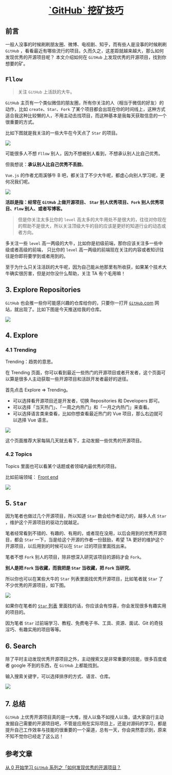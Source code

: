 <h1 align="center"><a href="#" target="_blank">`GitHub` 挖矿技巧</a></h1>

## 前言

一般人没事的时候刷刷朋友圈、微博、电视剧、知乎，而有些人是没事的时候刷刷 `GitHub` ，看看最近有哪些流行的项目。久而久之，这差距就越来越大，那么如何发现优秀的开源项目呢？
本文介绍如何在 `GitHub` 上发现优秀的开源项目，找到你想要的矿。

## `Fllow`

> 关注 `GitHub` 上活跃的大牛。

`GitHub` 主页有一个类似微信的朋友圈，所有你关注的人（相当于微信的好友）的动作，比如 `create`、``Star``、``Fork`` 了某个项目都会出现在你的时间线上，这种方式适合我这种比较懒的人，不用主动去找项目，而这种基本是我每天获取信息的一个很重要的方式。

比如下图就是我关注的一些大牛在今天点了 `Star` 的项目。

![](https://segmentfault.com/img/remote/1460000020362451?w=1240&h=1234)


可能很多人不想 `Fllow` 别人，因为不想被别人看到，不想承认别人比自己优秀。

但我想说：**承认别人比自己优秀不丢脸**。

`Vue.js` 的作者尤雨溪够牛 B 吧，都关注了不少大牛呢，都虚心向别人学习呢，更何况我们呢。

![](https://segmentfault.com/img/remote/1460000020362453?w=1240&h=552)

**活跃是指：经常在 `GitHub` 上做开源项目、 `Star` 别人优秀项目、`Fork` 别人优秀项目、`Flow` 别人、或者写博客。**

> 但是你关注太多比你的 `level` 高太多的大牛用处不是很大的，往往对你现在的帮助不是很大，所以关注顶级大牛的目的应该是更好的知道行业的动态或者方向。

多关注一些 `level` 高一两级的大牛，比如你是初级前端，那你应该关注多一些中级或者高级的前端， 只比你的 `level` 高一两级的前端现在关注的内容或者知识往往是你即将要学到或者用到的。

至于为什么只关注活跃的大牛呢，因为自己能从他那里有所收获，如果某个技术大牛确实很厉害，但是对你没什么帮助，关注 TA 有个毛用嘛！

## 3. Explore Repositories

`GitHub` 也会推一些你可能感兴趣的仓库给你的，只要你一打开 [`GitHub`.com](https://`GitHub`.com/) 网站，就出现了。比如下图是今天推送给我的仓库。

![](https://segmentfault.com/img/remote/1460000020362454?w=734&h=1006)

## 4. Explore

### 4.1 Trending

Trending：趋势的意思。

在 Trending 页面，你可以看到最近一些热门的开源项目或者开发者，这个页面可以算是很多人主动获取一些开源项目和活跃开发者最好的途径。

首先点击 Explore => Trending。

*   可以选择看开源项目还是开发者，切换 Repositories 和 Developers 即可。
*   可以选择「当天热门」、「一周之内热门」和「一月之内热门」来查看。
*   可以选择语言类来查看，比如你想查看最近热门的 Vue 项目，那么右边就可以选择 Vue 语言。

![](https://segmentfault.com/img/remote/1460000020362455?w=1240&h=1170)

这个页面推荐大家每隔几天就去看下，主动发掘一些优秀的开源项目。

### 4.2 Topics

Topics 里面也可以看某个话题或者领域内最优秀的项目。

比如前端领域： [Front end](https://`GitHub`.com/topics/frontend)

![](https://segmentfault.com/img/remote/1460000020362456?w=1240&h=1127)

## 5. `Star`

因为笔者也做过几个开源项目，所以知道 `Star` 数会给作者动力的，越多人点 `Star` ，维护这个开源项目的驱动力就越足。

笔者经常看到不错的、有趣的、有用的，或者现在没用，以后会用到的优秀开源项目，都会 `Star` 一下，当是给这个开源的作者一份鼓励，希望 TA 更好的维护这个开源项目，以后用到的时候可以在 `Star` 过的项目里面找出来。

笔者不想 `Fork` 别人的项目，除非想深入研究该项目的源码才会 `Fork`。

**别人是把 `Fork` 当收藏，而我把是 `Star` 当收藏，把 `Fork` 当研究**。

所以你也可以在某些大牛的 `Star` 列表里面找优秀开源项目，比如笔者就 `Star` 了不少优秀的开源项目，如下图。

![](https://segmentfault.com/img/remote/1460000020362457?w=1240&h=1107)

如果你在笔者的 [`Star` 列表](https://`GitHub`.com/biaochenxuying?tab=`Star`s) 里面找的话，你应该会有惊喜，你会发现很多有趣实用的项目的。

因为笔者 `Star` 过前端学习、教程、免费电子书、工具、资源、面试、Git 的奇技淫巧、有趣实用的项目等等。

## 6. Search

除了平时主动发现优秀开源项目之外，主动搜索又是非常重要的技能，很多百度或者 google 不到的东西，在 `GitHub` 上都能找到。

输入搜索关键字，可以选择排序的方式、语言、仓库。

![](https://segmentfault.com/img/remote/1460000020362458?w=1240&h=911)

## 7. 总结


`GitHub` 上优秀开源项目真的是一大堆，授人以鱼不如授人以渔，请大家自行主动发掘自己需要的开源项目吧，不管是应用在实际项目上，还是对源码的学习，都是提升自己工作效率与技能的很重要的一个渠道，总有一天，你会突然意识到，原来不知不觉你已经走了这么远！

## 参考文章


[从 0 开始学习 `GitHub` 系列之「如何发现优秀的开源项目？](https://segmentfault.com/a/1190000010022776)